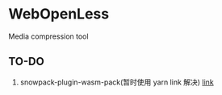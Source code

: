 # WebOpenLess

Media compression tool

## TO-DO

1. snowpack-plugin-wasm-pack(暂时使用 yarn link 解决) [link](https://git.sr.ht/~george_/snowpack-plugin-wasm-pack)
